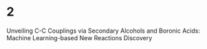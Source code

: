 # 2
Unveiling C-C Couplings via Secondary Alcohols and Boronic Acids: Machine Learning-based New Reactions Discovery 
